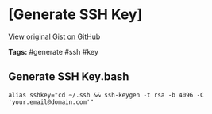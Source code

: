 # [Generate SSH Key] 

[View original Gist on GitHub](https://gist.github.com/Integralist/edda7d0af6a26f2413433003a10fceb5)

**Tags:** #generate #ssh #key

## Generate SSH Key.bash

```shell
alias sshkey="cd ~/.ssh && ssh-keygen -t rsa -b 4096 -C 'your.email@domain.com'"
```

